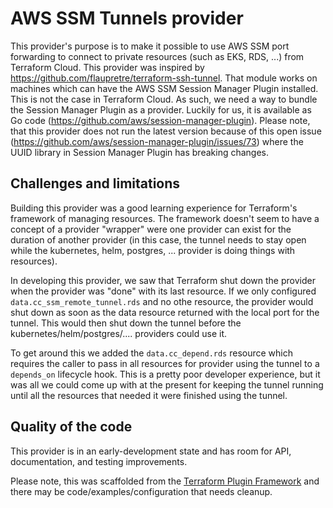 # AWS SSM Tunnels provider

This provider's purpose is to make it possible to use AWS SSM port forwarding to connect to private resources (such as EKS, RDS, ...) from Terraform Cloud. This provider was inspired by https://github.com/flaupretre/terraform-ssh-tunnel. That module works on machines which can have the AWS SSM Session Manager Plugin installed. This is not the case in Terraform Cloud. As such, we need a way to bundle the Session Manager Plugin as a provider. Luckily for us, it is available as Go code (https://github.com/aws/session-manager-plugin). Please note, that this provider does not run the latest version because of this open issue (https://github.com/aws/session-manager-plugin/issues/73) where the UUID library in Session Manager Plugin has breaking changes.

## Challenges and limitations

Building this provider was a good learning experience for Terraform's framework of managing resources. The framework doesn't seem to have a concept of a provider "wrapper" were one provider can exist for the duration of another provider (in this case, the tunnel needs to stay open while the kubernetes, helm, postgres, ... provider is doing things with resources).

In developing this provider, we saw that Terraform shut down the provider when the provider was "done" with its last resource. If we only configured `data.cc_ssm_remote_tunnel.rds` and no othe resource, the provider would shut down as soon as the data resource returned with the local port for the tunnel. This would then shut down the tunnel before the kubernetes/helm/postgres/.... providers could use it.

To get around this we added the `data.cc_depend.rds` resource which requires the caller to pass in all resources for provider using the tunnel to a `depends_on` lifecycle hook. This is a pretty poor developer experience, but it was all we could come up with at the present for keeping the tunnel running until all the resources that needed it were finished using the tunnel.

## Quality of the code

This provider is in an early-development state and has room for API, documentation, and testing improvements.

Please note, this was scaffolded from the [Terraform Plugin Framework](https://github.com/hashicorp/terraform-plugin-framework) and there may be code/examples/configuration that needs cleanup.

